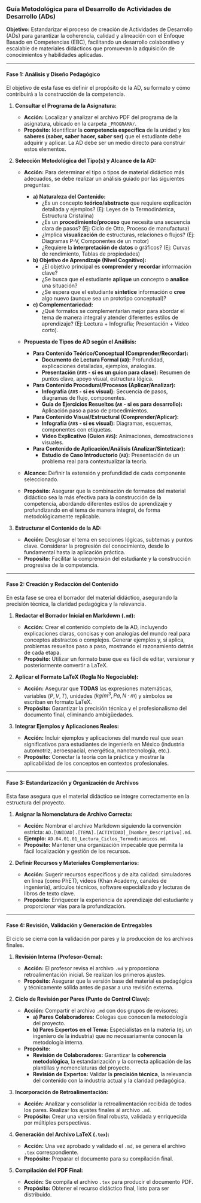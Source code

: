 ### **Guía Metodológica para el Desarrollo de Actividades de Desarrollo (ADs)**

**Objetivo:** Estandarizar el proceso de creación de Actividades de Desarrollo (ADs) para garantizar la coherencia, calidad y alineación con el Enfoque Basado en Competencias (EBC), facilitando un desarrollo colaborativo y escalable de materiales didácticos que promuevan la adquisición de conocimientos y habilidades aplicadas.

---

#### **Fase 1: Análisis y Diseño Pedagógico**

El objetivo de esta fase es definir el propósito de la AD, su formato y cómo contribuirá a la construcción de la competencia.

1.  **Consultar el Programa de la Asignatura:**
    *   **Acción:** Localizar y analizar el archivo PDF del programa de la asignatura, ubicado en la carpeta `_PROGRAMA/`.
    *   **Propósito:** Identificar la **competencia específica** de la unidad y los **saberes (saber, saber hacer, saber ser)** que el estudiante debe adquirir y aplicar. La AD debe ser un medio directo para construir estos elementos.

2.  **Selección Metodológica del Tipo(s) y Alcance de la AD:**
    *   **Acción:** Para determinar el tipo o tipos de material didáctico más adecuados, se debe realizar un análisis guiado por las siguientes preguntas:
        *   **a) Naturaleza del Contenido:**
            *   ¿Es un concepto **teórico/abstracto** que requiere explicación detallada y ejemplos? (Ej: Leyes de la Termodinámica, Estructura Cristalina)
            *   ¿Es un **procedimiento/proceso** que necesita una secuencia clara de pasos? (Ej: Ciclo de Otto, Proceso de manufactura)
            *   ¿Implica **visualización** de estructuras, relaciones o flujos? (Ej: Diagramas P-V, Componentes de un motor)
            *   ¿Requiere la **interpretación de datos** o gráficos? (Ej: Curvas de rendimiento, Tablas de propiedades)
        *   **b) Objetivo de Aprendizaje (Nivel Cognitivo):**
            *   ¿El objetivo principal es **comprender y recordar** información clave?
            *   ¿Se busca que el estudiante **aplique** un concepto o **analice** una situación?
            *   ¿Se espera que el estudiante **sintetice** información o **cree** algo nuevo (aunque sea un prototipo conceptual)?
        *   **c) Complementariedad:**
            *   ¿Qué formatos se complementarían mejor para abordar el tema de manera integral y atender diferentes estilos de aprendizaje? (Ej: Lectura + Infografía; Presentación + Video corto).

    *   **Propuesta de Tipos de AD según el Análisis:**
        *   **Para Contenido Teórico/Conceptual (Comprender/Recordar):**
            *   **Documento de Lectura Formal (`AD`):** Profundidad, explicaciones detalladas, ejemplos, analogías.
            *   **Presentación (`AVS` - si es un guion para clase):** Resumen de puntos clave, apoyo visual, estructura lógica.
        *   **Para Contenido Procedural/Procesos (Aplicar/Analizar):**
            *   **Infografía (`AVS` - si es visual):** Secuencia de pasos, diagramas de flujo, componentes.
            *   **Guía de Ejercicios Resueltos (`AR` - si es para desarrollo):** Aplicación paso a paso de procedimientos.
        *   **Para Contenido Visual/Estructural (Comprender/Aplicar):**
            *   **Infografía (`AVS` - si es visual):** Diagramas, esquemas, componentes con etiquetas.
            *   **Video Explicativo (Guion `AVS`):** Animaciones, demostraciones visuales.
        *   **Para Contenido de Aplicación/Análisis (Analizar/Sintetizar):**
            *   **Estudio de Caso Introductorio (`AD`):** Presentación de un problema real para contextualizar la teoría.

    *   **Alcance:** Definir la extensión y profundidad de cada componente seleccionado.

    *   **Propósito:** Asegurar que la combinación de formatos del material didáctico sea la más efectiva para la construcción de la competencia, abordando diferentes estilos de aprendizaje y profundizando en el tema de manera integral, de forma metodológicamente replicable.

3.  **Estructurar el Contenido de la AD:**
    *   **Acción:** Desglosar el tema en secciones lógicas, subtemas y puntos clave. Considerar la progresión del conocimiento, desde lo fundamental hasta la aplicación práctica.
    *   **Propósito:** Facilitar la comprensión del estudiante y la construcción progresiva de la competencia.

---

#### **Fase 2: Creación y Redacción del Contenido**

En esta fase se crea el borrador del material didáctico, asegurando la precisión técnica, la claridad pedagógica y la relevancia.

1.  **Redactar el Borrador Inicial en Markdown (`.md`):**
    *   **Acción:** Crear el contenido completo de la AD, incluyendo explicaciones claras, concisas y con analogías del mundo real para conceptos abstractos o complejos. Generar ejemplos y, si aplica, problemas resueltos paso a paso, mostrando el razonamiento detrás de cada etapa.
    *   **Propósito:** Utilizar un formato base que es fácil de editar, versionar y posteriormente convertir a LaTeX.

2.  **Aplicar el Formato LaTeX (Regla No Negociable):**
    *   **Acción:** Asegurar que **TODAS** las expresiones matemáticas, variables ($P, V, T$), unidades ($kg/m^3, Pa, N \cdot m$) y símbolos se escriban en formato LaTeX.
    *   **Propósito:** Garantizar la precisión técnica y el profesionalismo del documento final, eliminando ambigüedades.

3.  **Integrar Ejemplos y Aplicaciones Reales:**
    *   **Acción:** Incluir ejemplos y aplicaciones del mundo real que sean significativos para estudiantes de ingeniería en México (industria automotriz, aeroespacial, energética, nanotecnología, etc.).
    *   **Propósito:** Conectar la teoría con la práctica y mostrar la aplicabilidad de los conceptos en contextos profesionales.

---

#### **Fase 3: Estandarización y Organización de Archivos**

Esta fase asegura que el material didáctico se integre correctamente en la estructura del proyecto.

1.  **Asignar la Nomenclatura de Archivo Correcta:**
    *   **Acción:** Nombrar el archivo Markdown siguiendo la convención estricta: `AD.[UNIDAD].[TEMA].[ACTIVIDAD]_[Nombre_Descriptivo].md`.
    *   **Ejemplo:** `AD.04.01.01_Lectura_Ciclos_Termodinamicos.md`.
    *   **Propósito:** Mantener una organización impecable que permita la fácil localización y gestión de los recursos.

2.  **Definir Recursos y Materiales Complementarios:**
    *   **Acción:** Sugerir recursos específicos y de alta calidad: simuladores en línea (como PhET), videos (Khan Academy, canales de ingeniería), artículos técnicos, software especializado y lecturas de libros de texto clave.
    *   **Propósito:** Enriquecer la experiencia de aprendizaje del estudiante y proporcionar vías para la profundización.

---

#### **Fase 4: Revisión, Validación y Generación de Entregables**

El ciclo se cierra con la validación por pares y la producción de los archivos finales.

1.  **Revisión Interna (Profesor-Gema):**
    *   **Acción:** El profesor revisa el archivo `.md` y proporciona retroalimentación inicial. Se realizan los primeros ajustes.
    *   **Propósito:** Asegurar que la versión base del material es pedagógica y técnicamente sólida antes de pasar a una revisión externa.

2.  **Ciclo de Revisión por Pares (Punto de Control Clave):**
    *   **Acción:** Compartir el archivo `.md` con dos grupos de revisores:
        *   **a) Pares Colaboradores:** Colegas que conocen la metodología del proyecto.
        *   **b) Pares Expertos en el Tema:** Especialistas en la materia (ej. un ingeniero de la industria) que no necesariamente conocen la metodología interna.
    *   **Propósito:**
        *   **Revisión de Colaboradores:** Garantizar la **coherencia metodológica**, la estandarización y la correcta aplicación de las plantillas y nomenclaturas del proyecto.
        *   **Revisión de Expertos:** Validar la **precisión técnica**, la relevancia del contenido con la industria actual y la claridad pedagógica.

3.  **Incorporación de Retroalimentación:**
    *   **Acción:** Analizar y consolidar la retroalimentación recibida de todos los pares. Realizar los ajustes finales al archivo `.md`.
    *   **Propósito:** Crear una versión final robusta, validada y enriquecida por múltiples perspectivas.

4.  **Generación del Archivo LaTeX (`.tex`):**
    *   **Acción:** Una vez aprobado y validado el `.md`, se genera el archivo `.tex` correspondiente.
    *   **Propósito:** Preparar el documento para su compilación final.

5.  **Compilación del PDF Final:**
    *   **Acción:** Se compila el archivo `.tex` para producir el documento PDF.
    *   **Propósito:** Obtener el recurso didáctico final, listo para ser distribuido.
